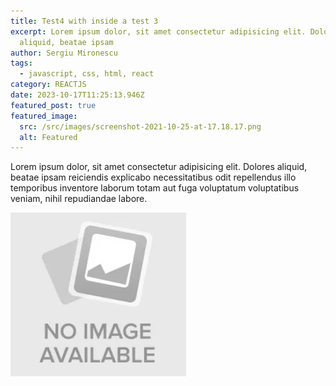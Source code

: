 ```yaml
---
title: Test4 with inside a test 3
excerpt: Lorem ipsum dolor, sit amet consectetur adipisicing elit. Dolores
  aliquid, beatae ipsam
author: Sergiu Mironescu
tags:
  - javascript, css, html, react
category: REACTJS
date: 2023-10-17T11:25:13.946Z
featured_post: true
featured_image:
  src: /src/images/screenshot-2021-10-25-at-17.18.17.png
  alt: Featured
---
```

Lorem ipsum dolor, sit amet consectetur adipisicing elit. Dolores aliquid, beatae ipsam reiciendis explicabo necessitatibus odit repellendus illo temporibus inventore laborum totam aut fuga voluptatum voluptatibus veniam, nihil repudiandae labore.



![No image](/src/images/default.png "No image")